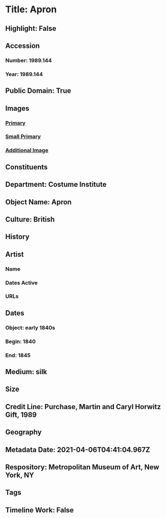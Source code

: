 # Title: Apron
## Highlight: False
## Accession
### Number: 1989.144
### Year: 1989.144
## Public Domain: True
## Images
### [Primary](https://images.metmuseum.org/CRDImages/ci/original/1989.144.jpg)
### [Small Primary](https://images.metmuseum.org/CRDImages/ci/web-large/1989.144.jpg)
### [Additional Image](https://images.metmuseum.org/CRDImages/ci/original/1989.144_d.jpg)
## Constituents
## Department: Costume Institute
## Object Name: Apron
## Culture: British
## History
## Artist
### Name
### Dates Active
### URLs
## Dates
### Object: early 1840s
### Begin: 1840
### End: 1845
## Medium: silk
## Size
## Credit Line: Purchase, Martin and Caryl Horwitz Gift, 1989
## Geography
## Metadata Date: 2021-04-06T04:41:04.967Z
## Respository: Metropolitan Museum of Art, New York, NY
## Tags
## Timeline Work: False